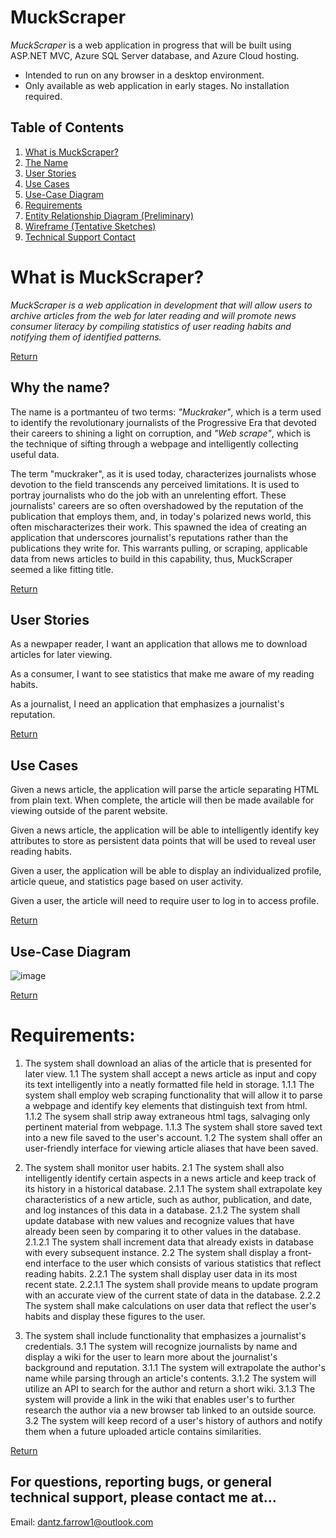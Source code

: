 # MuckScraper
*MuckScraper* is a web application in progress that will be built using ASP.NET MVC, Azure SQL Server database, and Azure Cloud hosting. 

- Intended to run on any browser in a desktop environment. 
- Only available as web application in early stages. No installation required.

<a name="toc"></a>
## Table of Contents
1. [What is MuckScraper?](#explanation)
2. [The Name](#ms)
3. [User Stories](#stories)
4. [Use Cases](#ucase)
5. [Use-Case Diagram](#ucdgrm)
6. [Requirements](#reqs)
7. [Entity Relationship Diagram (Preliminary)](#erdrgm)
8. [Wireframe (Tentative Sketches)](#sketches)
9. [Technical Support Contact](#techsupport)

<a name="explanation"></a>
# What is MuckScraper?

*MuckScraper is a web application in development that will allow users to archive articles from the web for later reading and will promote news consumer literacy by compiling statistics of user reading habits and notifying them of identified patterns.* 

[Return](#toc)

<a name="ms"></a>
## Why the name?
The name is a portmanteu of two terms: *"Muckraker"*, which is a term used to identify the revolutionary journalists of the Progressive Era that devoted their careers to shining a light on corruption, and *"Web scrape"*, which is the technique of sifting through a webpage and intelligently collecting useful data. 

The term "muckraker", as it is used today, characterizes journalists whose devotion to the field transcends any perceived limitations. It is used to portray journalists who do the job with an unrelenting effort. These journalists' careers are so often overshadowed by the reputation of the publication that employs them, and, in today's polarized news world, this often mischaracterizes their work. This spawned the idea of creating an application that underscores journalist's reputations rather than the publications they write for. This warrants pulling, or scraping, applicable data from news articles to build in this capability, thus, MuckScraper seemed a like fitting title. 

[Return](#toc)

<a name="stories"></a>
## User Stories

As a newpaper reader, I want an application that allows me to download articles for later viewing.

As a consumer, I want to see statistics that make me aware of my reading habits.

As a journalist, I need an application that emphasizes a journalist's reputation. 

[Return](#toc)

<a name="ucase"></a>
## Use Cases

Given a news article, the application will parse the article separating HTML from plain text. When complete, the article will then be made available for viewing outside of the parent website.

Given a news article, the application will be able to intelligently identify key attributes to store as persistent data points that will be used to reveal user reading habits.

Given a user, the application will be able to display an individualized profile, article queue, and statistics page based on user activity.

Given a user, the article will need to require user to log in to access profile.

[Return](#toc)

<a name="ucdgrm"></a>
## Use-Case Diagram 

![image](https://user-images.githubusercontent.com/21690878/110075094-21486d00-7d37-11eb-91cf-294a615be559.png)

[Return](#toc)

# Requirements:

1. The system shall download an alias of the article that is presented for later view.
	1.1 The system shall accept a news article as input and copy its text intelligently into a neatly formatted file held in storage.
		1.1.1 The system shall employ web scraping functionality that will allow it to parse a webpage and identify key elements that distinguish text from html.
		1.1.2 The sysem shall strip away extraneous html tags, salvaging only pertinent material from webpage.
		1.1.3 The system shall store saved text into a new file saved to the user's account.
	1.2 The system shall offer an user-friendly interface for viewing article aliases that have been saved.

2. The system shall monitor user habits.
	2.1 The system shall also intelligently identify certain aspects in a news article and keep track of its history in a historical database.
		2.1.1 The system shall extrapolate key characteristics of a new article, such as author, publication, and date, and log instances of this data in a database.
		2.1.2 The system shall update database with new values and recognize values that have already been seen by comparing it to other values in the database.
			2.1.2.1 The system shall increment data that already exists in database with every subsequent instance.
	2.2 The system shall display a front-end interface to the user which consists of various statistics that reflect reading habits.
		2.2.1 The system shall display user data in its most recent state.
			2.2.1.1 The system shall provide means to update program with an accurate view of the current state of data in the database.
		2.2.2 The system shall make calculations on user data that reflect the user's habits and display these figures to the user.
		
3. The system shall include functionality that emphasizes a journalist's credentials.
	3.1 The system will recognize journalists by name and display a wiki for the user to learn more about the journalist's background and reputation.
		3.1.1 The system will extrapolate the author's name while parsing through an article's contents.
		3.1.2 The system will utilize an API to search for the author and return a short wiki.
		3.1.3 The system will provide a link in the wiki that enables user's to further research the author via a new browser tab linked to an outside source.
	3.2 The system will keep record of a user's history of authors and notify them when a future uploaded article contains similarities.

[Return](#toc)

















<a name="techsupport"></a>
For questions, reporting bugs, or general technical support, please contact me at...
-----------------------
Email: dantz.farrow1@outlook.com
